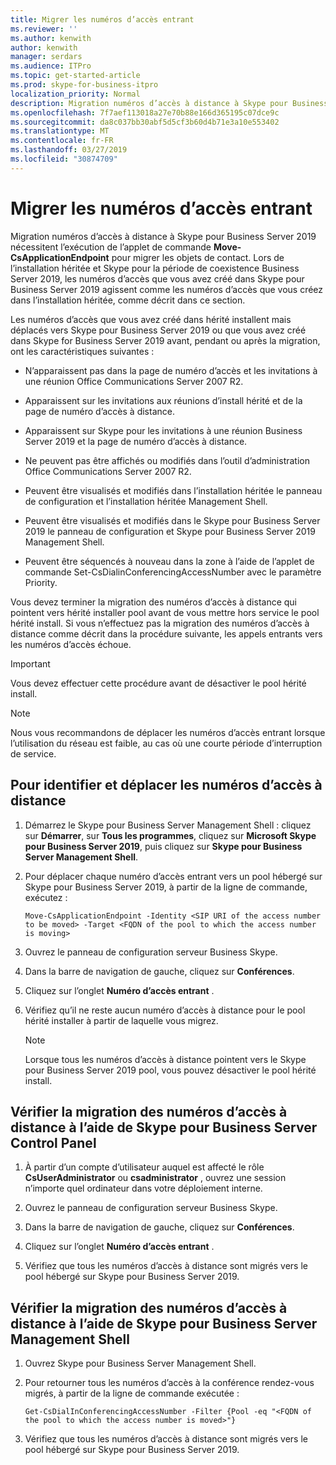 ```yaml
---
title: Migrer les numéros d’accès entrant
ms.reviewer: ''
ms.author: kenwith
author: kenwith
manager: serdars
ms.audience: ITPro
ms.topic: get-started-article
ms.prod: skype-for-business-itpro
localization_priority: Normal
description: Migration numéros d’accès à distance à Skype pour Business Server 2019 nécessitent l’exécution de l’applet de commande Move-CsApplicationEndpoint pour migrer les objets de contact. Lors de l’installation héritée et Skype pour la période de coexistence Business Server 2019, les numéros d’accès que vous avez créé dans Skype pour Business Server 2019 agissent comme les numéros d’accès que vous créez dans l’installation héritée, comme décrit dans ce section.
ms.openlocfilehash: 7f7aef113018a27e70b88e166d365195c07dce9c
ms.sourcegitcommit: da8c037bb30abf5d5cf3b60d4b71e3a10e553402
ms.translationtype: MT
ms.contentlocale: fr-FR
ms.lasthandoff: 03/27/2019
ms.locfileid: "30874709"
---
```

# <a name="migrate-dial-in-access-numbers"></a>Migrer les numéros d’accès entrant

Migration numéros d’accès à distance à Skype pour Business Server 2019 nécessitent l’exécution de l’applet de commande **Move-CsApplicationEndpoint** pour migrer les objets de contact. Lors de l’installation héritée et Skype pour la période de coexistence Business Server 2019, les numéros d’accès que vous avez créé dans Skype pour Business Server 2019 agissent comme les numéros d’accès que vous créez dans l’installation héritée, comme décrit dans ce section. 

Les numéros d’accès que vous avez créé dans hérité installent mais déplacés vers Skype pour Business Server 2019 ou que vous avez créé dans Skype for Business Server 2019 avant, pendant ou après la migration, ont les caractéristiques suivantes :

- N’apparaissent pas dans la page de numéro d’accès et les invitations à une réunion Office Communications Server 2007 R2.

- Apparaissent sur les invitations aux réunions d’install hérité et de la page de numéro d’accès à distance.

- Apparaissent sur Skype pour les invitations à une réunion Business Server 2019 et la page de numéro d’accès à distance.

- Ne peuvent pas être affichés ou modifiés dans l’outil d’administration Office Communications Server 2007 R2.

- Peuvent être visualisés et modifiés dans l’installation héritée le panneau de configuration et l’installation héritée Management Shell.

- Peuvent être visualisés et modifiés dans le Skype pour Business Server 2019 le panneau de configuration et Skype pour Business Server 2019 Management Shell.

- Peuvent être séquencés à nouveau dans la zone à l’aide de l’applet de commande Set-CsDialinConferencingAccessNumber avec le paramètre Priority.

Vous devez terminer la migration des numéros d’accès à distance qui pointent vers hérité installer pool avant de vous mettre hors service le pool hérité install. Si vous n’effectuez pas la migration des numéros d’accès à distance comme décrit dans la procédure suivante, les appels entrants vers les numéros d’accès échoue.

> [!IMPORTANT]
> Vous devez effectuer cette procédure avant de désactiver le pool hérité install. 

> [!NOTE]
> Nous vous recommandons de déplacer les numéros d’accès entrant lorsque l’utilisation du réseau est faible, au cas où une courte période d’interruption de service. 

## <a name="to-identify-and-move-dial-in-access-numbers"></a>Pour identifier et déplacer les numéros d’accès à distance

1. Démarrez le Skype pour Business Server Management Shell : cliquez sur **Démarrer**, sur **Tous les programmes**, cliquez sur **Microsoft Skype pour Business Server 2019**, puis cliquez sur **Skype pour Business Server Management Shell**.

2. Pour déplacer chaque numéro d’accès entrant vers un pool hébergé sur Skype pour Business Server 2019, à partir de la ligne de commande, exécutez : 

   ```
   Move-CsApplicationEndpoint -Identity <SIP URI of the access number to be moved> -Target <FQDN of the pool to which the access number is moving>
   ```

3. Ouvrez le panneau de configuration serveur Business Skype.

4. Dans la barre de navigation de gauche, cliquez sur **Conférences**.

5. Cliquez sur l’onglet **Numéro d’accès entrant** . 

6. Vérifiez qu’il ne reste aucun numéro d’accès à distance pour le pool hérité installer à partir de laquelle vous migrez.

    > [!NOTE]
    > Lorsque tous les numéros d’accès à distance pointent vers le Skype pour Business Server 2019 pool, vous pouvez désactiver le pool hérité install. 

## <a name="verify-the-dial-in-access-number-migration-using-skype-for-business-server-control-panel"></a>Vérifier la migration des numéros d’accès à distance à l’aide de Skype pour Business Server Control Panel

1. À partir d’un compte d’utilisateur auquel est affecté le rôle **CsUserAdministrator** ou **csadministrator** , ouvrez une session n’importe quel ordinateur dans votre déploiement interne. 

2. Ouvrez le panneau de configuration serveur Business Skype.

3. Dans la barre de navigation de gauche, cliquez sur **Conférences**.

4. Cliquez sur l’onglet **Numéro d’accès entrant** . 

5. Vérifiez que tous les numéros d’accès à distance sont migrés vers le pool hébergé sur Skype pour Business Server 2019.

## <a name="verify-the-dial-in-access-number-migration-using-skype-for-business-server-management-shell"></a>Vérifier la migration des numéros d’accès à distance à l’aide de Skype pour Business Server Management Shell

1. Ouvrez Skype pour Business Server Management Shell.

2. Pour retourner tous les numéros d’accès à la conférence rendez-vous migrés, à partir de la ligne de commande exécutée :

   ```
   Get-CsDialInConferencingAccessNumber -Filter {Pool -eq "<FQDN of the pool to which the access number is moved>"}
   ```

3. Vérifiez que tous les numéros d’accès à distance sont migrés vers le pool hébergé sur Skype pour Business Server 2019.



